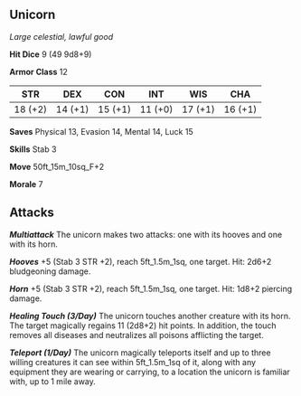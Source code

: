 ## Unicorn

*Large celestial, lawful good*

**Hit Dice** 9 (49 9d8+9)

**Armor Class** 12

| STR     | DEX     | CON     | INT     | WIS     | CHA     |
|---------|---------|---------|---------|---------|---------|
| 18 (+2) | 14 (+1) | 15 (+1) | 11 (+0) | 17 (+1) | 16 (+1) |

**Saves** Physical 13, Evasion 14, Mental 14, Luck 15

**Skills** Stab 3

**Move** 50ft\_15m\_10sq\_F+2

**Morale** 7

## Attacks

***Multiattack*** The unicorn makes two attacks: one with its hooves and one with its horn.

***Hooves*** +5 (Stab 3 STR +2), reach 5ft\_1.5m\_1sq, one target. Hit: 2d6+2 bludgeoning damage.

***Horn*** +5 (Stab 3 STR +2), reach 5ft\_1.5m\_1sq, one target. Hit: 1d8+2 piercing damage.

***Healing Touch (3/Day)*** The unicorn touches another creature with its horn. The target magically regains 11 (2d8+2) hit points. In addition, the touch removes all diseases and neutralizes all poisons afflicting the target.

***Teleport (1/Day)*** The unicorn magically teleports itself and up to three willing creatures it can see within 5ft\_1.5m\_1sq of it, along with any equipment they are wearing or carrying, to a location the unicorn is familiar with, up to 1 mile away.

